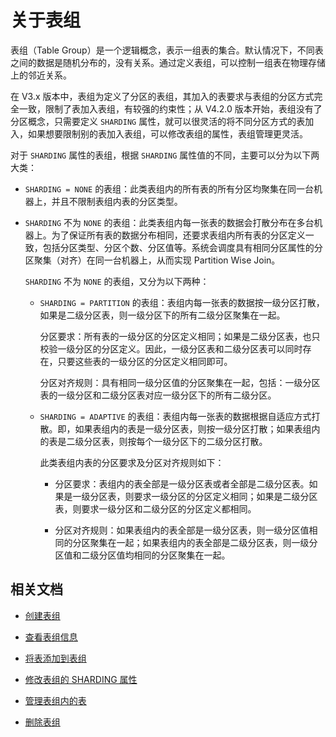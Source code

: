 # 关于表组

表组（Table Group）是一个逻辑概念，表示一组表的集合。默认情况下，不同表之间的数据是随机分布的，没有关系。通过定义表组，可以控制一组表在物理存储上的邻近关系。

在 V3.x 版本中，表组为定义了分区的表组，其加入的表要求与表组的分区方式完全一致，限制了表加入表组，有较强的约束性；从 V4.2.0 版本开始，表组没有了分区概念，只需要定义 `SHARDING` 属性，就可以很灵活的将不同分区方式的表加入，如果想要限制别的表加入表组，可以修改表组的属性，表组管理更灵活。

对于 `SHARDING` 属性的表组，根据 `SHARDING` 属性值的不同，主要可以分为以下两大类：

* `SHARDING = NONE` 的表组：此类表组内的所有表的所有分区均聚集在同一台机器上，并且不限制表组内表的分区类型。

* `SHARDING` 不为 `NONE` 的表组：此类表组内每一张表的数据会打散分布在多台机器上。为了保证所有表的数据分布相同，还要求表组内所有表的分区定义一致，包括分区类型、分区个数、分区值等。系统会调度具有相同分区属性的分区聚集（对齐）在同一台机器上，从而实现 Partition Wise Join。

  `SHARDING` 不为 `NONE` 的表组，又分为以下两种：

  * `SHARDING = PARTITION` 的表组：表组内每一张表的数据按一级分区打散，如果是二级分区表，则一级分区下的所有二级分区聚集在一起。

    分区要求：所有表的一级分区的分区定义相同；如果是二级分区表，也只校验一级分区的分区定义。因此，一级分区表和二级分区表可以同时存在，只要这些表的一级分区的分区定义相同即可。

    分区对齐规则：具有相同一级分区值的分区聚集在一起，包括：一级分区表的一级分区和二级分区表对应一级分区下的所有二级分区。

  * `SHARDING = ADAPTIVE` 的表组：表组内每一张表的数据根据自适应方式打散。即，如果表组内的表是一级分区表，则按一级分区打散；如果表组内的表是二级分区表，则按每个一级分区下的二级分区打散。

    此类表组内表的分区要求及分区对齐规则如下：

    * 分区要求：表组内的表全部是一级分区表或者全部是二级分区表。如果是一级分区表，则要求一级分区的分区定义相同；如果是二级分区表，则要求一级分区和二级分区的分区定义都相同。

    * 分区对齐规则：如果表组内的表全部是一级分区表，则一级分区值相同的分区聚集在一起；如果表组内的表全部是二级分区表，则一级分区值和二级分区值均相同的分区聚集在一起。

## 相关文档

* [创建表组](2.create-a-table-group-of-oracle-mode.md)

* [查看表组信息](3.view-the-information-of-a-table-group-of-oracle-mode.md)

* [将表添加到表组](4.add-tables-to-a-table-group-of-oracle-mode.md)

* [修改表组的 SHARDING 属性](5.modify-the-sharding-attribute-ot-a-table-group-of-mysql-mode.md)

* [管理表组内的表](6.manage-tables-within-a-table-group-of-oracle-mode.md)

* [删除表组](7.delete-a-table-group-of-oracle-mode.md)